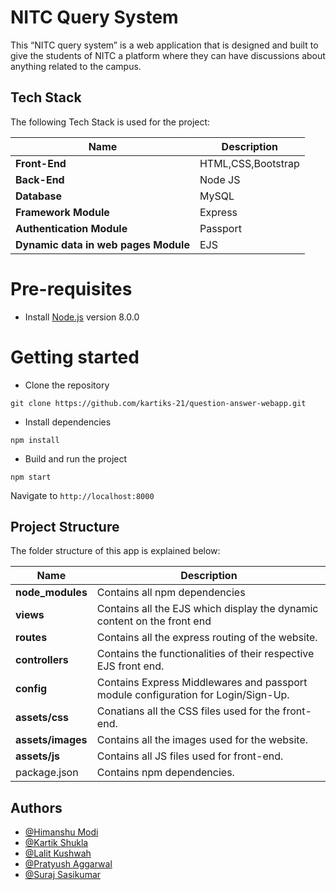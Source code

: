 # NITC Query System

This “NITC query system” is a web application that is 
designed and built to give the students of NITC a platform 
where they can have discussions about anything related to the campus.

## Tech Stack 
The following Tech Stack is used for the project:

| Name | Description |
| ------------------------ | --------------------------------------------------------------------------------------------- |
| **Front-End**         | HTML,CSS,Bootstrap |
| **Back-End**                 | Node JS  |
| **Database**                  | MySQL |
| **Framework Module**        | Express |
| **Authentication Module**      | Passport |
  **Dynamic data in web pages Module**      | EJS |

# Pre-requisites
- Install [Node.js](https://nodejs.org/en/) version 8.0.0


# Getting started
- Clone the repository
```
git clone https://github.com/kartiks-21/question-answer-webapp.git
```
- Install dependencies
```
npm install
```
- Build and run the project
```
npm start
```
  Navigate to `http://localhost:8000`




## Project Structure
The folder structure of this app is explained below:

| Name | Description |
| ------------------------ | --------------------------------------------------------------------------------------------- |
| **node_modules**         | Contains all  npm dependencies                                                            |
| **views**                 | Contains all the EJS which display the dynamic content on the front end  |
| **routes**                  | Contains all the express routing of the website.                               |
| **controllers**        | Contains the functionalities of their respective EJS front end. 
| **config**      | Contains Express Middlewares and passport module configuration for Login/Sign-Up. 
| **assets/css**              | Conatians all the CSS files used for the front-end.  
| **assets/images**      | Contains all the images used for the website.
| **assets/js**           | Contains all JS files used for front-end.                       
| package.json             | Contains npm dependencies.                                                |


## Authors

- [@Himanshu Modi](https://github.com/modihimanshu36)
- [@Kartik Shukla](https://github.com/kartiks-21)
- [@Lalit Kushwah](https://github.com/kushwah-lalit)
- [@Pratyush Aggarwal](https://github.com/PratyushAggarwal)
- [@Suraj Sasikumar](https://github.com/surajsasikumar)

  
